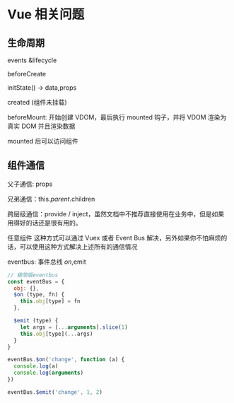 # Vue 相关问题

## 生命周期

events &lifecycle

beforeCreate

initState() -> data,props

created (组件未挂载)

beforeMount: 开始创建 VDOM，最后执行 mounted 钩子，并将 VDOM 渲染为真实 DOM 并且渲染数据

mounted 后可以访问组件

## 组件通信

父子通信: props

兄弟通信：this.$parent.$children

跨层级通信：provide / inject，虽然文档中不推荐直接使用在业务中，但是如果用得好的话还是很有用的。

任意组件
这种方式可以通过 Vuex 或者 Event Bus 解决，另外如果你不怕麻烦的话，可以使用这种方式解决上述所有的通信情况

eventbus: 事件总线 $on,$emit

```js
// 极简版eventbus
const eventBus = {
  obj: {},
  $on (type, fn) {
    this.obj[type] = fn
  },

  $emit (type) {
    let args = [...arguments].slice(1)
    this.obj[type](...args)
  }
}

eventBus.$on('change', function (a) {
  console.log(a)
  console.log(arguments)
})

eventBus.$emit('change', 1, 2)
```
